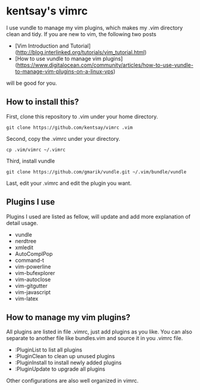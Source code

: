 kentsay's vimrc
=====

I use vundle to manage my vim plugins, which makes my .vim directory clean and tidy. If you are new to vim, the following two posts
  - [Vim Introduction and Tutorial] (http://blog.interlinked.org/tutorials/vim_tutorial.html)
  - [How to use vundle to manage vim plugins] (https://www.digitalocean.com/community/articles/how-to-use-vundle-to-manage-vim-plugins-on-a-linux-vps)

will be good for you.

How to install this?
-----
First, clone this repository to .vim under your home directory.
```
git clone https://github.com/kentsay/vimrc .vim
```
Second, copy the .vimrc under your directory.
```
cp .vim/vimrc ~/.vimrc
```
Third, install vundle
```
git clone https://github.com/gmarik/vundle.git ~/.vim/bundle/vundle
```
Last, edit your .vimrc and edit the plugin you want.

Plugins I use
-----
Plugins I used are listed as fellow, will update and add more explanation of detail usage.
  - vundle
  - nerdtree
  - xmledit
  - AutoComplPop
  - command-t 
  - vim-powerline 
  - vim-bufexplorer
  - vim-autoclose
  - vim-gitgutter
  - vim-javascript
  - vim-latex

How to manage my vim plugins?
-----
All plugins are listed in file .vimrc, just add plugins as you like. You can also separate to another file like bundles.vim and source it in you .vimrc file. 

  - :PluginList to list all plugins
  - :PluginClean to clean up unused plugins
  - :PluginInstall to install newly added plugins
  - :PluginUpdate to upgrade all plugins

Other configurations are also well organized in vimrc.
